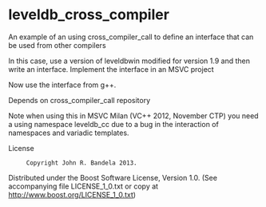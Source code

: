 leveldb_cross_compiler
======================
An example of an using cross_compiler_call to define an interface
that can be used from other compilers

In this case, use a version of leveldbwin modified for version 1.9 and then
write an interface. Implement the interface in an MSVC project

Now use the interface from g++.

Depends on cross_compiler_call repository

Note when using this in MSVC Milan (VC++ 2012, November CTP) you need
a using namespace leveldb_cc due to a bug in the interaction
of namespaces and variadic templates.

License

         Copyright John R. Bandela 2013.
 Distributed under the Boost Software License, Version 1.0.
    (See accompanying file LICENSE_1_0.txt or copy at
          http://www.boost.org/LICENSE_1_0.txt)